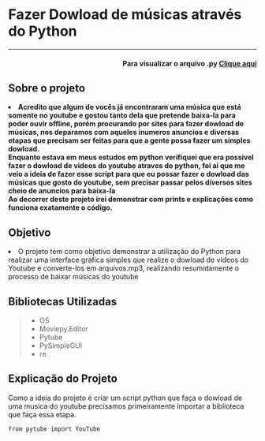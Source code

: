 <h1> Fazer Dowload de músicas através do Python </h1>
<hr>

<h4 align='right'>Para visualizar o arquivo .py <a href='Mp3_Dowloader.py'> Clique aqui </a> </h4>

<h2>Sobre o projeto </h2>
<li> <b>Acredito que algum de vocês já encontraram uma música que está somente no youtube e gostou tanto dela que pretende baixa-la para poder ouvir offline, porém procurando por sites para fazer dowload de músicas, nos deparamos com aqueles inumeros anuncios e diversas etapas que precisam ser feitas para que a gente possa fazer um simples dowload. <br>
Enquanto estava em meus estudos em python verifiquei que era possivel fazer o dowload de videos do youtube atraves do python, foi ai que me veio a ideia de fazer esse script para que eu possar fazer o dowload das músicas que gosto do youtube, sem precisar passar pelos diversos sites cheio de anuncios para baixa-la <br>
Ao decorrer deste projeto irei demonstrar com prints e explicações como funciona exatamente o código. </b>
</li>

<h2>Objetivo</h2>
<li> O projeto tem como objetivo demonstrar a utilização do Python para realizar uma interface gráfica simples que realize o dowload de videos do Youtube e converte-los em arquivos.mp3, realizando resumidamente o processo de baixar músicas do youtube</li>

<h2>Bibliotecas Utilizadas </h2>
<blockquote>
    <ul> 
        <li> OS </li> 
        <li> Moviepy.Editor </li>
        <li> Pytube </li> 
        <li> PySimpleGUI </li> 
        <li> re </li> 
    </ul> 
</blockquote>

<h2> Explicação do Projeto </h2>
<p>Como a ideia do projeto é criar um script python que faça o dowload de uma musica do youtube precisamos primeiramente importar a biblioteca que faça essa etapa. <br>
<code>
from pytube import YouTube
</code>